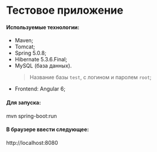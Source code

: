 # Тестовое приложение

#### Используемые технологии:
* Maven;
* Tomcat;
* Spring 5.0.8;
* Hibernate 5.3.6.Final;
* MySQL (база данных). 
    >Название базы `test`, с логином и паролем `root`;
* Frontend: Angular 6;

#### Для запуска:
mvn spring-boot:run

#### В браузере ввести следующее:
http://localhost:8080

